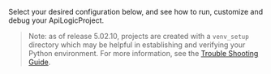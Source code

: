 Select your desired configuration below, and see how to run, customize and debug your ApiLogicProject.

  > Note: as of release 5.02.10, projects are created with a `venv_setup` directory which may be helpful in establishing and verifying your Python environment.  For more information, see the [Trouble Shooting Guide](../Troubleshooting#ide-issues).